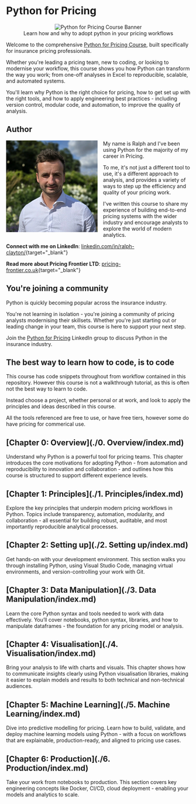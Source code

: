 # Python for Pricing

<center>
    <img src="./assets/banner.png" alt="Python for Pricing Course Banner" style="height: 300px" />
    <br />
    Learn how and why to adopt python in your pricing workflows
</center>

Welcome to the comprehensive [Python for Pricing Course](https://python-for-pricing.co.uk/), built specifically for insurance pricing professionals.

Whether you're leading a pricing team, new to coding, or looking to modernise your workflow, this course shows you how Python can transform the way you work; from one-off analyses in Excel to reproducible, scalable, and automated systems.

You'll learn why Python is the right choice for pricing, how to get set up with the right tools, and how to apply engineering best practices - including version control, modular code, and automation, to improve the quality of analysis.

## Author

<p>
  <img src="./assets/my_face.png" alt="My face" style="height:250px; float:left; margin-right:15px;" />
</p>

My name is Ralph and I've been using Python for the majority of my career in Pricing.

To me, it's not just a different tool to use, it's a different approach to analysis, and provides a variety of ways to step up the efficiency and quality of your pricing work.

I've written this course to share my experience of building end-to-end pricing systems with the wider industry and encourage analysts to explore the world of modern analytics.

**Connect with me on LinkedIn**: [linkedin.com/in/ralph-clayton/](https://www.linkedin.com/in/ralph-clayton/){target="_blank"} 

**Read more about Pricing Frontier LTD**: [pricing-frontier.co.uk](https://pricing-frontier.co.uk){target="_blank"}

## You're joining a community

Python is quickly becoming popular across the insurance industry. 

You're not learning in isolation - you're joining a community of pricing analysts modernising their skillsets. Whether you're just starting out or leading change in your team, this course is here to support your next step.

Join the [Python for Pricing](https://www.linkedin.com/groups/14916049/) LinkedIn group to discuss Python in the insurance industry.

## The best way to learn how to code, is to code

This course has code snippets throughout from workflow contained in this repository. However this course is not a walkthrough tutorial, as this is often not the best way to learn to code.

Instead choose a project, whether personal or at work, and look to apply the principles and ideas described in this course. 

All the tools referenced are free to use, or have free tiers, however some do have pricing for commerical use.

## [Chapter 0: Overview](./0. Overview/index.md)

Understand why Python is a powerful tool for pricing teams. This chapter introduces the core motivations for adopting Python - from automation and reproducibility to innovation and collaboration - and outlines how this course is structured to support different experience levels.

## [Chapter 1: Principles](./1. Principles/index.md)

Explore the key principles that underpin modern pricing workflows in Python. Topics include transparency, automation, modularity, and collaboration - all essential for building robust, auditable, and most importantly reproducible analytical processes.

## [Chapter 2: Setting up](./2. Setting up/index.md)

Get hands-on with your development environment. This section walks you through installing Python, using Visual Studio Code, managing virtual environments, and version-controlling your work with Git.

## [Chapter 3: Data Manipulation](./3. Data Manipulation/index.md)

Learn the core Python syntax and tools needed to work with data effectively. You’ll cover notebooks, python syntax, libraries, and how to manipulate dataframes - the foundation for any pricing model or analysis.

## [Chapter 4: Visualisation](./4. Visualisation/index.md)

Bring your analysis to life with charts and visuals. This chapter shows how to communicate insights clearly using Python visualisation libraries, making it easier to explain models and results to both technical and non-technical audiences.

## [Chapter 5: Machine Learning](./5. Machine Learning/index.md)

Dive into predictive modelling for pricing. Learn how to build, validate, and deploy machine learning models using Python - with a focus on workflows that are explainable, production-ready, and aligned to pricing use cases.

## [Chapter 6: Production](./6. Production/index.md)

Take your work from notebooks to production. This section covers key engineering concepts like Docker, CI/CD, cloud deployment - enabling your models and analytics to scale.


